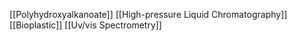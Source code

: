 [[Polyhydroxyalkanoate]]
[[High-pressure Liquid Chromatography]]
[[Bioplastic]]
[[Uv/vis Spectrometry]]
